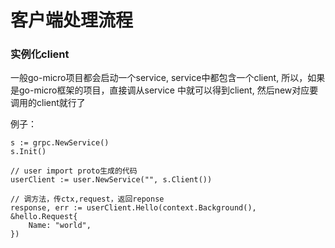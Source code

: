 # 客户端处理流程

### 实例化client

一般go-micro项目都会启动一个service, service中都包含一个client, 所以，如果是go-micro框架的项目，直接调从service 中就可以得到client, 然后new对应要调用的client就行了

例子：

```
s := grpc.NewService()
s.Init()

// user import proto生成的代码
userClient := user.NewService("", s.Client())

// 调方法，传ctx,request，返回reponse
response, err := userClient.Hello(context.Background(), &hello.Request{
	Name: "world",
})

```

